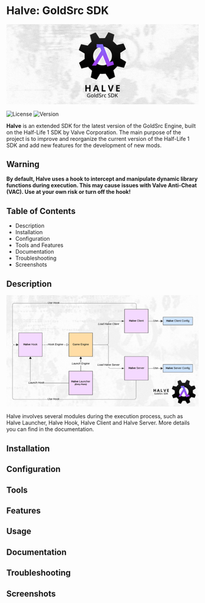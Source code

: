 # Halve: GoldSrc SDK
<p align="center">
    <img src=".github/banner.png">
</p>

![License](https://img.shields.io/badge/License-Half--Life_1_SDK-purple.svg)
![Version](https://img.shields.io/badge/version-0.0.1-purple.svg)

**Halve** is an extended SDK for the latest version of the GoldSrc Engine, built on the Half-Life 1 SDK by  Valve Corporation. The main purpose of the project is to improve and reorganize the current version of the Half-Life 1 SDK and add new features for the development of new mods.

## Warning

**By default, Halve uses a hook to intercept and manipulate dynamic library functions during execution. This may cause issues with Valve Anti-Cheat (VAC). Use at your own risk or turn off the hook!**

## Table of Contents
- Description
- Installation
- Configuration
- Tools and Features
- Documentation
- Troubleshooting
- Screenshots

## Description

<p align="center">
    <img src=".github/scheme.png">
</p>

Halve involves several modules during the execution process, such as Halve Launcher, Halve Hook, Halve Client and Halve Server. More details you can find in the documentation.

## Installation

## Configuration

## Tools

## Features

## Usage

## Documentation

## Troubleshooting

## Screenshots
